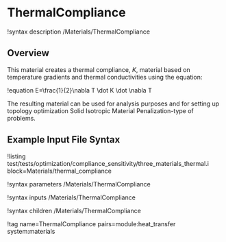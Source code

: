 # ThermalCompliance

!syntax description /Materials/ThermalCompliance

## Overview

This material creates a thermal compliance, $K$, material based on temperature gradients and
thermal conductivities using the equation:

!equation
E=\frac{1}{2}\nabla T \dot K \dot \nabla T

The resulting material can be used for analysis purposes and for
setting up topology optimization Solid Isotropic Material Penalization-type of problems.

## Example Input File Syntax

!listing test/tests/optimization/compliance_sensitivity/three_materials_thermal.i block=Materials/thermal_compliance

!syntax parameters /Materials/ThermalCompliance

!syntax inputs /Materials/ThermalCompliance

!syntax children /Materials/ThermalCompliance

!tag name=ThermalCompliance pairs=module:heat_transfer system:materials
